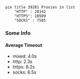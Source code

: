 
```mermaid
pie title 39281 Proxies in list
    "HTTP" : 28142
    "HTTPS": 10509
    "SOCKS" : 7585
```

### Some Info
#### Average Timeout

- mixed: 4.0s
- http: 2.3s
- https: 8.2s
- socks: 6.5s